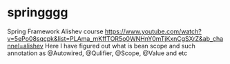 # springggg
Spring Framework Alishev course 
https://www.youtube.com/watch?v=5ePo08sqcpk&list=PLAma_mKffTOR5o0WNHnY0mTjKxnCgSXrZ&ab_channel=alishev
Here I have figured out what is bean scope and such annotation as @Autowired, @Qulifier, @Scope, @Value and etc
